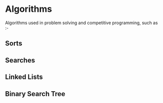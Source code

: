 # Algorithms
Algorithms used in problem solving and competitive programming, such as :-
## Sorts
## Searches
## Linked Lists
## Binary Search Tree
